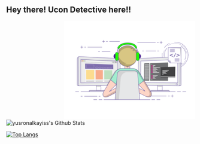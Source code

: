 <h2> Hey there! Ucon Detective here!! <br< Currently learning about Web Development and UI/UX Designer <img src="https://github.com/souvikguria98/souvikguria98/blob/master/Hi.gif" width="25"></h2>
<img align="right" alt="GIF" src="https://raw.githubusercontent.com/devSouvik/devSouvik/master/gif3.gif" width="350"/>





<br>

<img align="center" src="https://github-readme-stats.vercel.app/api?username=yusronalkayiss&include_all_commits=true&count_private=true&show_icons=true&line_height=20&title_color=3EC70B&icon_color=3EC70B&text_color=D3D3D3&bg_color=0,000000,2E0249" alt="yusronalkayiss's Github Stats">

</br>

[![Top Langs](https://github-readme-stats.vercel.app/api/top-langs/?username=yusronalkayiss&layout=compact&text_color=ffff&bg_color=0,000000,2E0249)](https://github.com/yusronalkayiss/github-readme-stats)


